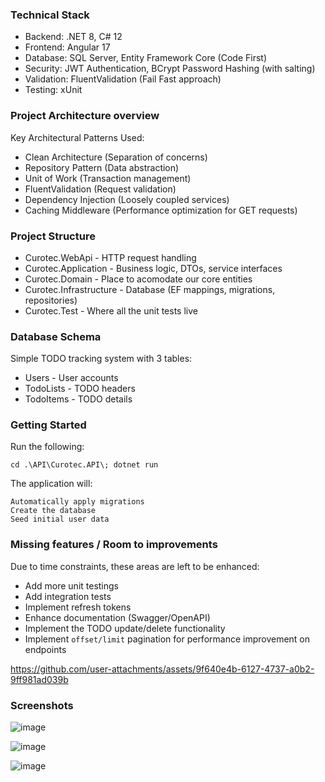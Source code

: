 ### Technical Stack  

  - Backend: .NET 8, C# 12
  - Frontend: Angular 17
  - Database: SQL Server, Entity Framework Core (Code First)
  - Security: JWT Authentication, BCrypt Password Hashing (with salting)
  - Validation: FluentValidation (Fail Fast approach)
  - Testing: xUnit

### Project Architecture overview

Key Architectural Patterns Used:
 - Clean Architecture (Separation of concerns)
 - Repository Pattern (Data abstraction)
 - Unit of Work (Transaction management)
 - FluentValidation (Request validation)
 - Dependency Injection (Loosely coupled services)
 - Caching Middleware (Performance optimization for GET requests)

### Project Structure

- Curotec.WebApi - HTTP request handling
- Curotec.Application -  Business logic, DTOs, service interfaces
- Curotec.Domain - Place to acomodate our core entities
- Curotec.Infrastructure - Database (EF mappings, migrations, repositories)
- Curotec.Test - Where all the unit tests live

### Database Schema

Simple TODO tracking system with 3 tables:

  - Users - User accounts
  - TodoLists - TODO headers
  - TodoItems - TODO details

### Getting Started

Run the following:
```
cd .\API\Curotec.API\; dotnet run

```
The application will:

    Automatically apply migrations
    Create the database
    Seed initial user data

### Missing features / Room to improvements

Due to time constraints, these areas are left to be enhanced:

  - Add more unit testings
  - Add integration tests
  - Implement refresh tokens
  - Enhance documentation (Swagger/OpenAPI)
  - Implement the TODO update/delete functionality
  - Implement `offset/limit` pagination for performance improvement on endpoints


https://github.com/user-attachments/assets/9f640e4b-6127-4737-a0b2-9ff981ad039b

### Screenshots

![image](https://github.com/user-attachments/assets/5016db64-bdef-430d-98f3-bca20b5fc056)


![image](https://github.com/user-attachments/assets/5e4f60c5-08bb-41ac-850e-60425db0be02)


![image](https://github.com/user-attachments/assets/a5b01e90-0d00-44ea-bc80-88d36d959069)





